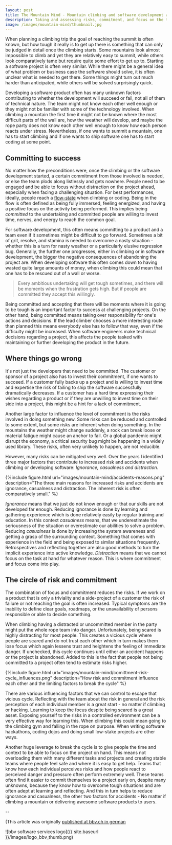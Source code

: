 ```yaml
---
layout: post
title: The Mountain Mind - Mountain climbing and software development are the same
description: Taking and assessing risks, commitment, and focus on the task play an important role when climbing as well as when writing software. A few thoughts on how being a successful mountaineer influences my work as a software engineer and what can be learned from being in the great outdoors. 
image: /images/mountain-mind/thumbnail.jpg
---
```


When planning a climbing trip the goal of reaching the summit is often known, but how tough it really is to get up there is something that can only be judged in detail once the climbing starts. Some mountains look almost impossible to climb and yet they are relatively easy to summit, while others look comparatively tame but require quite some effort to get up to. Starting a software project is often very similar. While there might be a general idea of what problem or business case the software should solve, it is often unclear what is needed to get there. Some things might turn out much harder than anticipated, while others will be solved surprisingly quick. 

Developing a software product often has many unknown factors contributing to whether the development will succeed or fail, not all of them of technical nature. The team might not know each other well enough or they might not be familiar with some of the technology involved. When climbing a mountain the first time it might not be known where the most difficult parts of the wall are, how the weather will develop, and maybe the rope party does not know each other well enough to know how each person reacts under stress. Nevertheless, if one wants to summit a mountain, one has to start climbing and if one wants to ship software one has to start coding at some point. 

## Committing to success

No matter how the preconditions were, once the climbing or the software development started, a certain commitment from those involved is needed, or else the team plods along listlessly and gets nowhere. People need to be engaged and be able to focus without distraction on the project ahead, especially when facing a challenging situation. For best performances, ideally, people reach a [flow-state](https://en.wikipedia.org/wiki/Flow_(psychology)) when climbing or coding. Being in the flow is often defined as being fully immersed, feeling energized, and having a positive focus on the activity being performed. This implies being *committed* to the undertaking and committed people are willing to invest time, nerves, and energy to reach the common goal. 

For software development, this often means committing to a product and a team even if it sometimes might be difficult to go forward. Sometimes a bit of grit, resolve, and stamina is needed to overcome a nasty situation - whether this is a turn for nasty weather or a particularly elusive regression bug. Generally, the further one progresses, either in climbing or in software development, the bigger the negative consequences of abandoning the project are. When developing software this often comes down to having wasted quite large amounts of money, when climbing this could mean that one has to be rescued out of a wall or worse. 

> Every ambitious undertaking will get tough sometimes, and there will be moments when the frustration gets high. But if people are committed they accept this willingly. 

Being committed and accepting that there will be moments where it is going to be tough is an important factor to success at challenging projects. On the other hand, being committed means taking over responsibility for one's actions and decisions. If the lead climber chooses a more interesting route than planned this means everybody else has to follow that way, even if the difficulty might be increased. When software engineers make technical decisions regarding a project, this affects the people tasked with maintaining or further developing the product in the future. 

## Where things go wrong

It's not just the developers that need to be committed. The customer or sponsor of a project also has to invest their commitment, if one wants to succeed. If a customer fully backs up a project and is willing to invest time and expertise the risk of failing to ship the software successfully dramatically decreases. If a customer has a hard time expressing their wishes regarding a product or if they are unwilling to invest time on their side into a project, this might be a hint for a lack of commitment. 

Another large factor to influence the level of commitment is the risks involved in doing something new. Some risks can be reduced and controlled to some extent, but some risks are inherent when doing something. In the mountains the weather might change suddenly, a rock can break loose or material fatigue might cause an anchor to fail. Or a global pandemic might disrupt the economy, a critical security bug might be happening in a widely used library. These risks, often very unlikely to happen, are not reducible.

However, many risks can be mitigated very well. Over the years I identified three major factors that contribute to increased risk and accidents when climbing or developing software: *Ignorance, casualness and distraction*. 

{%include figure.html url="images/mountain-mind/accidents-reasons.png" description="The three main reasons for increased risks and accidents are ignorance, casualness and distraction. The inherent risk is often comparatively small." %}

*Ignorance* means that we just do not know enough or that our skills are not developed far enough. Reducing ignorance is done by learning and gathering experience which is done relatively easily by regular training and education. In this context *casualness* means, that we underestimate the seriousness of the situation or overestimate our abilities to solve a problem. Reducing *casualness* is done by increasing the system awareness and getting a grasp of the surrounding context. Something that comes with experience in the field and being exposed to similar situations frequently. Retrospectives and reflecting together are also good methods to turn the implicit experience into active knowledge. *Distraction* means that we cannot focus on the task at hand for whatever reason. This is where commitment and focus come into play. 

## The circle of risk and commitment 

The combination of focus and commitment reduces the risks. If we work on a product that is only a triviality and a side-project of a customer the risk of failure or not reaching the goal is often increased. Typical symptoms are the inability to define clear goals, roadmaps, or the unavailability of persons responsible or able to decide something. 

When climbing having a distracted or uncommitted member in the party might put the whole rope team into danger. Unfortunately, being scared is highly distracting for most people. This creates a vicious cycle where people are scared and do not trust each other which in turn makes them lose focus which again lessens trust and heightens the feeling of immediate danger. If unchecked, this cycle continues until either an accident happens or the project is abandoned. Added to this is the fact that people not being committed to a project often tend to estimate risks higher.

{%include figure.html url="images/mountain-mind/comittment-risk-cycle_influences.png" description="How risk and commitment influence each other and the limiting factors to break the cycle" %}

There are various influencing factors that we can control to escape that vicious cycle. Reflecting with the team about the risk in general and the risk perception of each individual member is a great start - no matter if climbing or hacking. Learning to keep the focus despite being scared is a great asset. Exposing yourself to the risks in a controlled environment can be a very effective way for learning this. When climbing this could mean going to the climbing gym and falling in the rope on purpose. When writing software hackathons, coding dojos and doing small low-stake projects are other ways. 

Another huge leverage to break the cycle is to give people the time and context to be able to focus on the project on hand. This means not overloading them with many different tasks and projects and creating stable teams where people feel safe and where it is easy to get help. Teams that know how each individual perceives risks and how people react to perceived danger and pressure often perform extremely well. These teams often find it easier to commit themselves to a project early on, despite many unknowns, because they know how to overcome tough situations and are often adept at learning and reflecting. And this in turn helps to reduce ignorance and casualness, the other two factors for accidents - No matter if climbing a mountain or delivering awesome software products to users. 

--

(This article was originally [published at bbv.ch in german](https://bbv.ch/programmieren-klettern/)

![bbv software services logo]({{ site.baseurl }}/images/logo_bbv_thumb.png)
